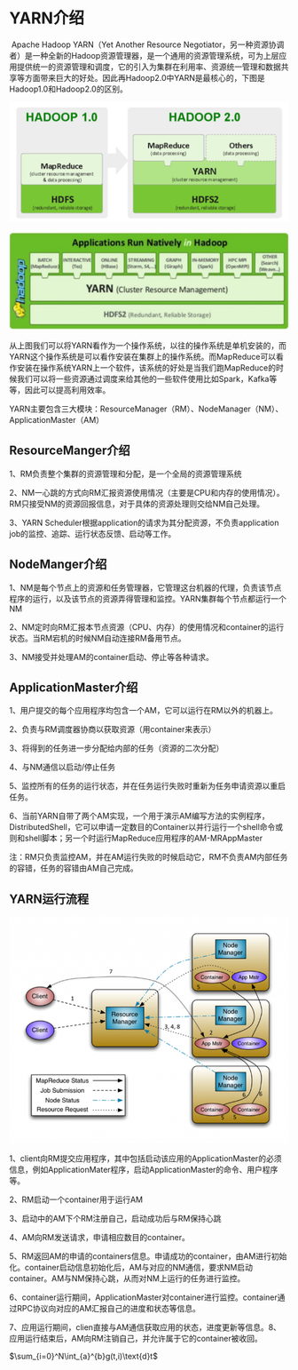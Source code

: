 # YARN介绍

​	Apache Hadoop YARN（Yet Another Resource Negotiator，另一种资源协调者）是一种全新的Hadoop资源管理器，是一个通用的资源管理系统，可为上层应用提供统一的资源管理和调度，它的引入为集群在利用率、资源统一管理和数据共享等方面带来巨大的好处。因此再Hadoop2.0中YARN是最核心的，下图是Hadoop1.0和Hadoop2.0的区别。

![images](https://github.com/WatermelonAI/Spark-/blob/master/images/hadoop1_hadoop2.png)

![images](https://github.com/WatermelonAI/Spark-/blob/master/images/hadoop2_yarn.png)

​	从上图我们可以将YARN看作为一个操作系统，以往的操作系统是单机安装的，而YARN这个操作系统是可以看作安装在集群上的操作系统。而MapReduce可以看作安装在操作系统YARN上一个软件，该系统的好处是当我们跑MapReduce的时候我们可以将一些资源通过调度来给其他的一些软件使用比如Spark，Kafka等等，因此可以提高利用效率。

​	YARN主要包含三大模块：ResourceManager（RM）、NodeManager（NM）、ApplicationMaster（AM）



## ResourceManger介绍

1、RM负责整个集群的资源管理和分配，是一个全局的资源管理系统

2、NM一心跳的方式向RM汇报资源使用情况（主要是CPU和内存的使用情况）。RM只接受NM的资源回报信息，对于具体的资源处理则交给NM自己处理。

3、YARN Scheduler根据application的请求为其分配资源，不负责application job的监控、追踪、运行状态反馈、启动等工作。

## NodeManger介绍

1、NM是每个节点上的资源和任务管理器，它管理这台机器的代理，负责该节点程序的运行，以及该节点的资源弄得管理和监控。YARN集群每个节点都运行一个NM

2、NM定时向RM汇报本节点资源（CPU、内存）的使用情况和container的运行状态。当RM宕机的时候NM自动连接RM备用节点。

3、NM接受并处理AM的container启动、停止等各种请求。

## ApplicationMaster介绍

1、用户提交的每个应用程序均包含一个AM，它可以运行在RM以外的机器上。

2、负责与RM调度器协商以获取资源（用container来表示）

3、将得到的任务进一步分配给内部的任务（资源的二次分配）

4、与NM通信以启动/停止任务

5、监控所有的任务的运行状态，并在任务运行失败时重新为任务申请资源以重启任务。

6、当前YARN自带了两个AM实现，一个用于演示AM编写方法的实例程序，DistributedShell，它可以申请一定数目的Container以并行运行一个shell命令或则和shell脚本；另一个时运行MapReduce应用程序的AM-MRAppMaster

注：RM只负责监控AM，并在AM运行失败的时候启动它，RM不负责AM内部任务的容错，任务的容错由AM自己完成。

## YARN运行流程

![images](https://github.com/WatermelonAI/Spark-/blob/master/images/yarn_operation_flow.png)

1、client向RM提交应用程序，其中包括启动该应用的ApplicationMaster的必须信息，例如ApplicationMater程序，启动ApplicationMaster的命令、用户程序等。

2、RM启动一个container用于运行AM

3、启动中的AM下个RM注册自己，启动成功后与RM保持心跳

4、AM向RM发送请求，申请相应数目的container。

5、RM返回AM的申请的containers信息。申请成功的container，由AM进行初始化。container启动信息初始化后，AM与对应的NM通信，要求NM启动container。AM与NM保持心跳，从而对NM上运行的任务进行监控。

6、container运行期间，ApplicationMaster对container进行监控。container通过RPC协议向对应的AM汇报自己的进度和状态等信息。

7、应用运行期间，clien直接与AM通信获取应用的状态，进度更新等信息。8、应用运行结束后，AM向RM注销自己，并允许属于它的container被收回。

$\sum_{i=0}^N\int_{a}^{b}g(t,i)\text{d}t$

